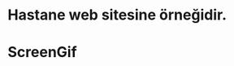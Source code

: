 
<h1> Hastane web sitesine örneğidir. </h1>
<h1> ScreenGif </h1>
<img src"https://github.com/nursedaturkcan/hospitalwebpage/blob/main/hospitalgif.gif">
